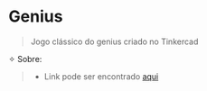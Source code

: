 # Genius
> Jogo clássico do genius criado no Tinkercad

✧ Sobre:

> - Link pode ser encontrado [aqui](https://www.tinkercad.com/things/6esnZFVDgGz-trabalho-de-lip-genius/editel?returnTo=%2Fthings%2F6esnZFVDgGz-trabalho-de-lip-genius&sharecode=toExrvyjivgVv0qiRiBvAFKmtp23zMFSZco-6wRE96c)
